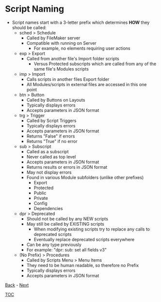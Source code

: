 # Script Naming

- Script names start with a 3-letter prefix which determines **HOW** they should be called:
  - sched > Schedule
    - Called by FileMaker server
    - Compatible with running on Server 
      - For example, no elements requiring user actions
  - exp > Export
    - Called from another file's Import folder scripts
      - Versus Protected subscripts which are called from any of the same file's Modules scripts
  - imp > Import
    - Calls scripts in another files Export folder
    - All Modules/scripts in external files are accessed in this one point
  - btn > Button
    - Called by Buttons on Layouts
    - Typically displays errors
    - Accepts parameters in JSON format
  - trg > Trigger
    - Called by Script Triggers
    - Typically displays errors
    - Accepts parameters in JSON format
    - Returns "False" if errors
    - Returns "True" if no error
  - sub > Subscript
    - Called as a subscript
    - Never called as top level 
    - Accepts parameters in JSON format
    - Returns results or errors in JSON format
    - May not display errors
    - Found in various Module subfolders (unlike other prefixes)
      - Export
      - Protected
      - Public
      - Private
      - Config
      - Dependencies
  - dpr > Deprecated
    - Should not be called by any NEW scripts
    - May still be called by EXISTING scripts
      - When modifying existing scripts try to replace any calls to deprecated scripts
      - Eventually replace deprecated scripts everywhere
    - Can be any type previously
    - For example: "dpr: sub: set all fields v3"
  - (No Prefix) > Procedures
    - Called by Scripts Menu > Menu Items
    - They need to be human readable, so therefore no Prefix
    - Typically displays errors
    - Accepts parameters in JSON format

[Back](Script_Folders_Module.md) - [Next](Custom_Functions.md)

[TOC](TOC.md)
